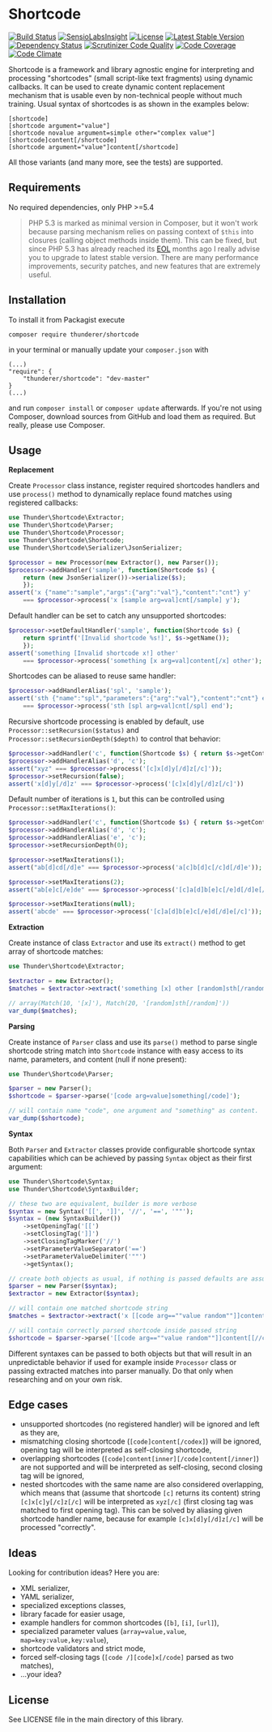 # Shortcode

[![Build Status](https://travis-ci.org/thunderer/Shortcode.png?branch=master)](https://travis-ci.org/thunderer/Shortcode)
[![SensioLabsInsight](https://insight.sensiolabs.com/projects/5235d5e3-d112-48df-bc07-d4555aef293d/mini.png)](https://insight.sensiolabs.com/projects/5235d5e3-d112-48df-bc07-d4555aef293d)
[![License](https://poser.pugx.org/thunderer/shortcode/license.svg)](https://packagist.org/packages/thunderer/shortcode)
[![Latest Stable Version](https://poser.pugx.org/thunderer/shortcode/v/stable.svg)](https://packagist.org/packages/thunderer/shortcode)
[![Dependency Status](https://www.versioneye.com/user/projects/551d5385971f7847ca000002/badge.svg?style=flat)](https://www.versioneye.com/user/projects/551d5385971f7847ca000002)
[![Scrutinizer Code Quality](https://scrutinizer-ci.com/g/thunderer/Shortcode/badges/quality-score.png?b=master)](https://scrutinizer-ci.com/g/thunderer/Shortcode/?branch=master)
[![Code Coverage](https://scrutinizer-ci.com/g/thunderer/Shortcode/badges/coverage.png?b=master)](https://scrutinizer-ci.com/g/thunderer/Shortcode/?branch=master)
[![Code Climate](https://codeclimate.com/github/thunderer/Shortcode/badges/gpa.svg)](https://codeclimate.com/github/thunderer/Shortcode)

Shortcode is a framework and library agnostic engine for interpreting and processing "shortcodes" (small script-like text fragments) using dynamic callbacks. It can be used to create dynamic content replacement mechanism that is usable even by non-technical people without much training. Usual syntax of shortcodes is as shown in the examples below:

```
[shortcode]
[shortcode argument="value"]
[shortcode novalue argument=simple other="complex value"]
[shortcode]content[/shortcode]
[shortcode argument="value"]content[/shortcode]
```

All those variants (and many more, see the tests) are supported.

## Requirements

No required dependencies, only PHP >=5.4

> PHP 5.3 is marked as minimal version in Composer, but it won't work because parsing mechanism relies on passing context of `$this` into closures (calling object methods inside them). This can be fixed, but since PHP 5.3 has already reached its [EOL](http://php.net/eol.php) months ago I really advise you to upgrade to latest stable version. There are many performance improvements, security patches, and new features that are extremely useful.

## Installation

To install it from Packagist execute

```
composer require thunderer/shortcode
```

in your terminal or manually update your `composer.json` with

```
(...)
"require": {
    "thunderer/shortcode": "dev-master"
}
(...)
```

and run `composer install` or `composer update` afterwards. If you're not using Composer, download sources from GitHub and load them as required. But really, please use Composer.

## Usage

**Replacement**

Create `Processor` class instance, register required shortcodes handlers and use `process()` method to dynamically replace found matches using registered callbacks:

```php
use Thunder\Shortcode\Extractor;
use Thunder\Shortcode\Parser;
use Thunder\Shortcode\Processor;
use Thunder\Shortcode\Shortcode;
use Thunder\Shortcode\Serializer\JsonSerializer;

$processor = new Processor(new Extractor(), new Parser());
$processor->addHandler('sample', function(Shortcode $s) {    
    return (new JsonSerializer())->serialize($s);
    });
assert('x {"name":"sample","args":{"arg":"val"},"content":"cnt"} y'
    === $processor->process('x [sample arg=val]cnt[/sample] y');
```

Default handler can be set to catch any unsupported shortcodes:

```php
$processor->setDefaultHandler('sample', function(Shortcode $s) {    
    return sprintf('[Invalid shortcode %s!]', $s->getName());
    });
assert('something [Invalid shortcode x!] other' 
    === $processor->process('something [x arg=val]content[/x] other');
```

Shortcodes can be aliased to reuse same handler:

```php
$processor->addHandlerAlias('spl', 'sample');
assert('sth {"name":"spl","parameters":{"arg":"val"},"content":"cnt"} end'
    === $processor->process('sth [spl arg=val]cnt[/spl] end');
```

Recursive shortcode processing is enabled by default, use `Processor::setRecursion($status)` and `Processor::setRecursionDepth($depth)` to control that behavior:

```php
$processor->addHandler('c', function(Shortcode $s) { return $s->getContent() })
$processor->addHandlerAlias('d', 'c');
assert("xyz" === $processor->process('[c]x[d]y[/d]z[/c]'));
$processor->setRecursion(false);
assert('x[d]y[/d]z' === $processor->process('[c]x[d]y[/d]z[/c]'))
```

Default number of iterations is `1`, but this can be controlled using `Processor::setMaxIterations()`:

```php
$processor->addHandler('c', function(Shortcode $s) { return $s->getContent() })
$processor->addHandlerAlias('d', 'c');
$processor->addHandlerAlias('e', 'c');
$processor->setRecursionDepth(0);

$processor->setMaxIterations(1);
assert("ab[d]cd[/d]e" === $processor->process('a[c]b[d]c[/c]d[/d]e'));

$processor->setMaxIterations(2);
assert("ab[e]c[/e]de" === $processor->process('[c]a[d]b[e]c[/e]d[/d]e[/c]'));

$processor->setMaxIterations(null);
assert('abcde' === $processor->process('[c]a[d]b[e]c[/e]d[/d]e[/c]'));
```

**Extraction**

Create instance of class `Extractor` and use its `extract()` method to get array of shortcode matches:

```php
use Thunder\Shortcode\Extractor;

$extractor = new Extractor();
$matches = $extractor->extract('something [x] other [random]sth[/random] other');

// array(Match(10, '[x]'), Match(20, '[random]sth[/random]'))
var_dump($matches);
```

**Parsing**

Create instance of `Parser` class and use its `parse()` method to parse single shortcode string match into `Shortcode` instance with easy access to its name, parameters, and content (null if none present):

```php
use Thunder\Shortcode\Parser;

$parser = new Parser();
$shortcode = $parser->parse('[code arg=value]something[/code]');

// will contain name "code", one argument and "something" as content.
var_dump($shortcode);
```
**Syntax**

Both `Parser` and `Extractor` classes provide configurable shortcode syntax capabilities which can be achieved by passing `Syntax` object as their first argument:

```php
use Thunder\Shortcode\Syntax;
use Thunder\Shortcode\SyntaxBuilder;

// these two are equivalent, builder is more verbose
$syntax = new Syntax('[[', ']]', '//', '==', '""');
$syntax = (new SyntaxBuilder())
    ->setOpeningTag('[[')
    ->setClosingTag(']]')
    ->setClosingTagMarker('//')
    ->setParameterValueSeparator('==')
    ->setParameterValueDelimiter('""')
    ->getSyntax();

// create both objects as usual, if nothing is passed defaults are assumed
$parser = new Parser($syntax);
$extractor = new Extractor($syntax);

// will contain one matched shortcode string 
$matches = $extractor->extract('x [[code arg==""value random""]]content[[//code]] y');

// will contain correctly parsed shortcode inside passed string
$shortcode = $parser->parse('[[code arg==""value random""]]content[[//code]]');
```

Different syntaxes can be passed to both objects but that will result in an unpredictable behavior if used for example inside `Processor` class or passing extracted matches into parser manually. Do that only when researching and on your own risk.

## Edge cases

* unsupported shortcodes (no registered handler) will be ignored and left as they are,
* mismatching closing shortcode (`[code]content[/codex]`) will be ignored, opening tag will be interpreted as self-closing shortcode,
* overlapping shortcodes (`[code]content[inner][/code]content[/inner]`) are not supported and will be interpreted as self-closing, second closing tag will be ignored,
* nested shortcodes with the same name are also considered overlapping, which means that (assume that shortcode `[c]` returns its content) string `[c]x[c]y[/c]z[/c]` will be interpreted as `xyz[/c]` (first closing tag was matched to first opening tag). This can be solved by aliasing given shortcode handler name, because for example `[c]x[d]y[/d]z[/c]` will be processed "correctly".

## Ideas

Looking for contribution ideas? Here you are:

* XML serializer,
* YAML serializer,
* specialized exceptions classes,
* library facade for easier usage,
* example handlers for common shortcodes (`[b]`, `[i]`, `[url]`),
* specialized parameter values (`array=value,value`, `map=key:value,key:value`),
* shortcode validators and strict mode,
* forced self-closing tags (`[code /][code]x[/code]` parsed as two matches),
* ...your idea?

## License

See LICENSE file in the main directory of this library.
